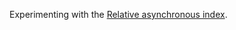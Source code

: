 Experimenting with the [Relative asynchronous index](https://doi.org/10.1007/s11071-018-4275-1).






